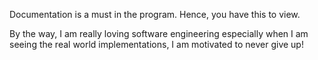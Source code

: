 Documentation is a must in the program. Hence, you have this to view.

By the way, I am really loving software engineering especially when I am seeing the real world implementations, I am motivated to never give up!

